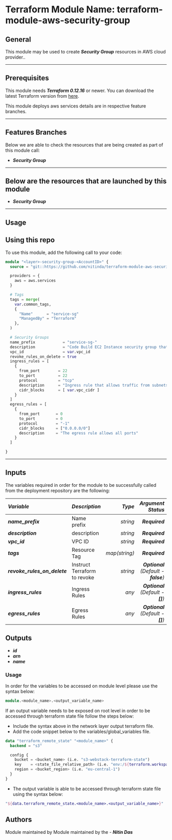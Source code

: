 # Terraform Module Name: terraform-module-aws-security-group


## General

This module may be used to create **_Security Group_** resources in AWS cloud provider..

---


## Prerequisites

This module needs **_Terraform 0.12.16_** or newer.
You can download the latest Terraform version from [here](https://www.terraform.io/downloads.html).

This module deploys aws services details are in respective feature branches.

---

## Features Branches

Below we are able to check the resources that are being created as part of this module call:

- **_Security Group_**



---

## Below are the resources that are launched by this module

- **_Security Group_**


---

## Usage

## Using this repo

To use this module, add the following call to your code:

```tf
module "<layer>-security-group-<AccountID>" {
  source = "git::https://github.com/nitinda/terraform-module-aws-security-group.git?ref=terraform-12/master"

  providers = {
    aws = aws.services
  }

  # Tags
  tags = merge(
    var.common_tags,
    {
      "Name"      = "service-sg"
      "ManagedBy" = "Terraform"
    },
  )

  # Security Groups
  name_prefix            = "service-sg-"
  description            = "Code Build EC2 Instance security group that allows traffic from whitelisted ips"
  vpc_id                 = var.vpc_id
  revoke_rules_on_delete = true
  ingress_rules = [
    {
      from_port        = 22
      to_port          = 22
      protocol         = "tcp"
      description      = "Ingress rule that allows traffic from subnets"
      cidr_blocks      = [ var.vpc_cidr ]
    }
  ]
  egress_rules = [
    {
      from_port       = 0
      to_port         = 0
      protocol        = "-1"
      cidr_blocks     = ["0.0.0.0/0"]
      description     = "The egress rule allows all ports"
    }
  ]

}
```
---

## Inputs

The variables required in order for the module to be successfully called from the deployment repository are the following:


|**_Variable_** | **_Description_** | **_Type_** | **_Argument Status_** |
|:----|:----|-----:|-----:|
| **_name\_prefix_** | Name prefix | _string_ | **_Required_** |
| **_description_** | description | _string_ | **_Required_** |
| **_vpc\_id_** | VPC ID | _string_ | **_Required_** |
| **_tags_** | Resource Tag | _map(string)_ | **_Required_** |
| **_revoke\_rules\_on\_delete_** | Instruct Terraform to revoke | _string_ | **_Optional_** *(Default - **false**)* |
| **_ingress\_rules_** | Ingress Rules | _any_ | **_Optional_** *(Default - **[]**)* |
| **_egress\_rules_** | Egress Rules | _any_ | **_Optional_** *(Default - **[]**)* |



## Outputs

- **_id_**
- **_arn_**
- **_name_**




### Usage
In order for the variables to be accessed on module level please use the syntax below:

```tf
module.<module_name>.<output_variable_name>
```

If an output variable needs to be exposed on root level in order to be accessed through terraform state file follow the steps below:

- Include the syntax above in the network layer output terraform file.
- Add the code snippet below to the variables/global_variables file.

```tf
data "terraform_remote_state" "<module_name>" {
  backend = "s3"

  config {
    bucket = <bucket_name> (i.e. "s3-webstack-terraform-state")
    key    = <state_file_relative_path> (i.e. "env:/${terraform.workspace}/4_Networking/terraform.tfstate")
    region = <bucket_region> (i.e. "eu-central-1")
  }
}
```

- The output variable is able to be accessed through terraform state file using the syntax below:

```tf
"${data.terraform_remote_state.<module_name>.<output_variable_name>}"
```

## Authors
Module maintained by Module maintained by the - **_Nitin Das_**